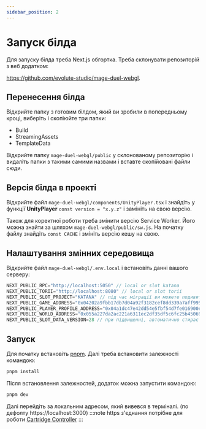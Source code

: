 ```yaml
---
sidebar_position: 2
---
```


# Запуск білда

Для запуску білда треба Next.js обгортка. Треба склонувати репозиторій з веб додатком: 

https://github.com/evolute-studio/mage-duel-webgl.

## Перенесення білда
Відкрийте папку з готовим білдом, який ви зробили в попередньому кроці, виберіть і скопіюйте три папки:

- Build
- StreamingAssets
- TemplateData

Відкрийте папку `mage-duel-webgl/public` у склонованому репозиторію і видаліть папки з такими самими назвами і вставте скопійовані файли сюди. 

## Версія білда в проекті

Відкрийте файл `mage-duel-webgl/components/UnityPlayer.tsx` і знайдіть у функції **UnityPlayer** `const version = "x.y.z"` і замініть на свою версію.

Також для коректної роботи треба змінити версію Service Worker. Його можна знайти за шляхом `mage-duel-webgl/public/sw.js`. На початку файлу знайдіть `const CACHE` і змініть версію кешу на свою.

## Налаштування змінних середовища

Відкрийте файл `mage-duel-webgl/.env.local` і встановіть данні вашого серверу:
```js title="mage-duel-webgl/.env.local"
NEXT_PUBLIC_RPC="http://localhost:5050" // local or slot katana 
NEXT_PUBLIC_TORII="http://localhost:8080" // local or slot torii
NEXT_PUBLIC_SLOT_PROJECT="KATANA" // під час міграції ви можете подивить назву chain id
NEXT_PUBLIC_GAME_ADDRESS="0x04202a9fbb17db7d04a92f3182cef8dd339a7aff995a9fd5fa04afd087cb69d6" // адрес контракту 
NEXT_PUBLIC_PLAYER_PROFILE_ADDRESS="0x04a1dc47e42dd54e5fbf54d7fe016900ebcfde4df06910457f7b6e15112707f3" // адрес контракту 
NEXT_PUBLIC_WORLD_ADDRESS="0x055a227da2ac221a6311ec2df35df5c6fc25b450696f6c68bb604c8c350d59b7" // адрес світу
NEXT_PUBLIC_SLOT_DATA_VERSION=28 // при підвищенні, автоматично стирає данні клієнта в сховищі
```

## Запуск

Для початку встановіть [pnpm](https://pnpm.io/installation). Далі треба встановити залежності командою:
```bash
pnpm install
```
Після встановлення залежностей, додаток можна запустити командою:
```bash
pnpm dev
```
Далі перейдіть за локальним адресом, який вивевся в терміналі. (по дефолту https://localhost:3000)
:::note
https з'єднання потрібне для роботи [Cartridge Controller]("https://cartridge.gg/controller")
:::